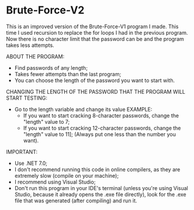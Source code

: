 # Brute-Force-V2
This is an improved version of the Brute-Force-V1 program I made. This time I used recursion to replace the for loops I had in the previous program. Now there is no character limit that the password can be and the program takes less attempts.

ABOUT THE PROGRAM:
- Find passwords of any length;
- Takes fewer attempts than the last program;
- You can choose the length of the password you want to start with.

CHANGING THE LENGTH OF THE PASSWORD THAT THE PROGRAM WILL START TESTING:
- Go to the length variable and change its value
  EXAMPLE:
  - If you want to start cracking 8-character passwords, change the "length" value to 7;
  - If you want to start cracking 12-character passwords, change the "length" value to 11];
  (Always put one less than the number you want).

IMPORTANT:
- Use .NET 7.0;
- I don't recommend running this code in online compilers, as they are extremely slow (compile on your machine);
- I recommend using Visual Studio;
- Don't run this program in your IDE's terminal (unless you're using Visual Studio, because it already opens the .exe file directly), look for the .exe file that was generated (after compiling) and run it.
